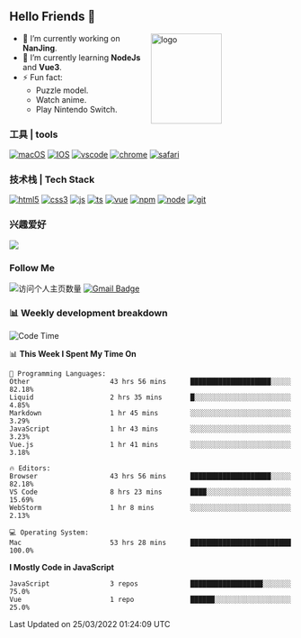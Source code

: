 ## Hello Friends 👋

<img src="https://github-readme-stats.vercel.app/api?username=Eugeniocode&show_icons=true&theme=vue" alt="logo" height="160" align="right" width="50%" />

- 🔭 I’m currently working on **NanJing**.
- 🌱 I’m currently learning **NodeJs** and **Vue3**.
- ⚡ Fun fact: 
  - Puzzle model.
  - Watch anime.
  - Play Nintendo Switch.



### 工具 | tools

[![macOS](https://img.shields.io/badge/PC-Macbookpro-success?style=flat-square&logo=apple&logoColor=ffffff)]()
[![IOS](https://img.shields.io/badge/MOBILE-iPhone-ff69b4?style=flat-square&logo=apple&logoColor=ffffff)]()
[![vscode](https://img.shields.io/badge/IED-Visual%20Studio%20Code-blue?style=flat-square&logo=visualstudiocode&logoColor=ffffff)]()
[![chrome](https://img.shields.io/badge/BROWSER-Chrome-orange?style=flat-square&logo=googlechrome&logoColor=ffffff)]()
[![safari](https://img.shields.io/badge/BROWSER-Safari-yellow?style=flat-square&logo=safari&logoColor=ffffff)]()

### 技术栈 | Tech Stack
[![html5](https://img.shields.io/badge/-HTML5-F16528?style=flat-square&logo=html5&logoColor=ffffff)]()
[![css3](https://img.shields.io/badge/-CSS3-3699D5?style=flat-square&logo=css3&logoColor=ffffff)]()
[![js](https://img.shields.io/badge/-Javascript-F0DA50?style=flat-square&logo=javascript&logoColor=ffffff)]()
[![ts](https://img.shields.io/badge/-Typescript-083061?style=flat-square&logo=typescript&logoColor=ffffff)]()
[![vue](https://img.shields.io/badge/-Vue.js-3DB784?style=flat-square&logo=vuedotjs&logoColor=ffffff)]()
[![npm](https://img.shields.io/badge/-NPM-CD3939?style=flat-square&logo=npm&logoColor=ffffff)]()
[![node](https://img.shields.io/badge/-Node.js-80BD00?style=flat-square&logo=nodedotjs&logoColor=ffffff)]()
[![git](https://img.shields.io/badge/-Git-F05133?style=flat-square&logo=git&logoColor=ffffff)]()

### 兴趣爱好

![](https://img.shields.io/badge/-Nintendo%20Switch-e60012?style=flat-square&logo=nintendo%20switch&logoColor=ffffff)

### Follow Me
![访问个人主页数量](https://komarev.com/ghpvc/?username=Eugeniocode&color=blue)
[![Gmail Badge](https://img.shields.io/badge/mail-eugeniocode@yeah.net-blue?style=flat&logo=Gmail&logoColor=white&link=mailto:eugeniocode@yeah.net)](mailto:eugeniocode@yeah.net)


### 📊 Weekly development breakdown
<!--START_SECTION:waka-->
![Code Time](http://img.shields.io/badge/Code%20Time-349%20hrs%2027%20mins-blue)

📊 **This Week I Spent My Time On** 

```text
💬 Programming Languages: 
Other                    43 hrs 56 mins      ████████████████████░░░░░   82.18% 
Liquid                   2 hrs 35 mins       █░░░░░░░░░░░░░░░░░░░░░░░░   4.85% 
Markdown                 1 hr 45 mins        ░░░░░░░░░░░░░░░░░░░░░░░░░   3.29% 
JavaScript               1 hr 43 mins        ░░░░░░░░░░░░░░░░░░░░░░░░░   3.23% 
Vue.js                   1 hr 41 mins        ░░░░░░░░░░░░░░░░░░░░░░░░░   3.18%

🔥 Editors: 
Browser                  43 hrs 56 mins      ████████████████████░░░░░   82.18% 
VS Code                  8 hrs 23 mins       ████░░░░░░░░░░░░░░░░░░░░░   15.69% 
WebStorm                 1 hr 8 mins         ░░░░░░░░░░░░░░░░░░░░░░░░░   2.13%

💻 Operating System: 
Mac                      53 hrs 28 mins      █████████████████████████   100.0%

```

**I Mostly Code in JavaScript** 

```text
JavaScript               3 repos             ██████████████████░░░░░░░   75.0% 
Vue                      1 repo              ██████░░░░░░░░░░░░░░░░░░░   25.0%

```



 Last Updated on 25/03/2022 01:24:09 UTC
<!--END_SECTION:waka-->

